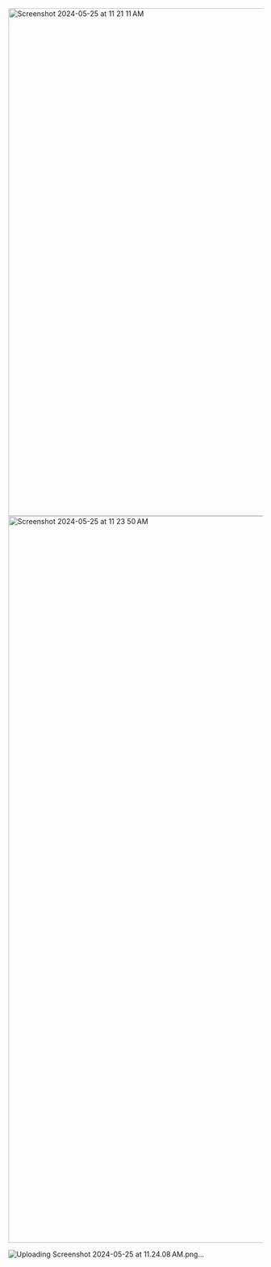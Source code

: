 <img width="1006" alt="Screenshot 2024-05-25 at 11 21 11 AM" src="https://github.com/k-deepesh/219E1A04C2/assets/134934472/2bb48790-a470-4b3c-8808-f1e70c6007f4">

<img width="1440" alt="Screenshot 2024-05-25 at 11 23 50 AM" src="https://github.com/k-deepesh/219E1A04C2/assets/134934472/d3be83eb-c3ad-4811-b5db-d468602f3732">

![Uploading Screenshot 2024-05-25 at 11.24.08 AM.png…]()

